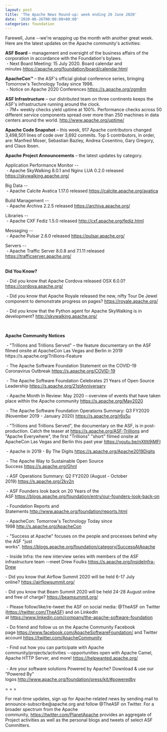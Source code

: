 ```yaml
---
layout: post
title: 'The Apache News Round-up: week ending 26 June 2020'
date: '2020-06-26T00:00:00+00:00'
categories: foundation
---
```

<p>Farewell, June --we're wrapping up the 
month with another great week. Here are the latest updates on the Apache
 community's activities:</p><p><span style="font-weight: 700;">ASF Board</span>&nbsp;– management and oversight of the business affairs of the corporation in accordance with the Foundation's bylaws.<br>&nbsp;- Next Board Meeting: 15 July 2020. Board calendar and minutes&nbsp;<a href="https://apache.org/foundation/board/calendar.html" target="_blank">https://apache.org/foundation/board/calendar.html</a></p><p></p><p><span style="font-weight: 700;">ApacheCon™</span>&nbsp;– the ASF's official global conference series, bringing Tomorrow's Technology Today since 1998.<br>&nbsp;- Notice on Apache 2020 Conferences&nbsp;<a href="https://s.apache.org/zgm8m" target="_blank">https://s.apache.org/zgm8m</a>&nbsp;<br></p><p><span style="font-weight: 700;">ASF Infrastructure</span>&nbsp;– our distributed team on three continents keeps the ASF's infrastructure running around the clock.<br>&nbsp;- 7M+ weekly checks yield uptime at 100%. Performance checks across 50 different service components spread over more than 250 machines in data centers around the world.&nbsp;<a href="http://www.apache.org/uptime/" target="_blank">http://www.apache.org/uptime/</a><br></p><p><span style="font-weight: 700;">Apache Code Snapshot</span>&nbsp;– this week, 917 Apache contributors changed 3,498,501 lines of code over 3,692 commits. Top 5 contributors, in order, are: Manfred Moser,&nbsp;Sebastian Bazley, Andrea Cosentino, Gary Gregory, and Claus Ibsen. &nbsp; &nbsp;&nbsp;&nbsp;</p><p><span style="font-weight: 700;">Apache Project Announcements</span>&nbsp;– the latest updates by category.</p><p>Application Performance Monitor --<br>&nbsp;- Apache SkyWalking 8.0.1 and Nginx LUA 0.2.0 released <a href="https://skywalking.apache.org/" target="_blank">https://skywalking.apache.org/</a></p><p>Big Data --<br>
&nbsp;- Apache Calcite Avatica 1.17.0 released <a href="https://calcite.apache.org/avatica" target="_blank">https://calcite.apache.org/avatica</a></p><p>Build Management --<br>
&nbsp;- Apache <span class="il">Archiva</span> 2.2.5 released <a href="https://archiva.apache.org/" target="_blank">https://archiva.apache.org/</a></p><p>Libraries --<br>
&nbsp;- Apache CXF <span class="il">Fediz</span> 1.5.0 released <a href="http://cxf.apache.org/fediz.html" rel="noreferrer" target="_blank" data-saferedirecturl="https://www.google.com/url?q=http://cxf.apache.org/fediz.html&amp;source=gmail&amp;ust=1593184291330000&amp;usg=AFQjCNG6_s6uorcg8GbFXicmLeJgum5cnw">http://cxf.apache.org/<span class="il">fediz</span>.ht<wbr>ml</a></p><p>Messaging --<br>
&nbsp;- Apache <span class="il">Pulsar</span> 2.6.0 released <a href="https://pulsar.apache.org/" rel="noreferrer" target="_blank" data-saferedirecturl="https://www.google.com/url?q=https://pulsar.apache.org/&amp;source=gmail&amp;ust=1593183993670000&amp;usg=AFQjCNGFihkprQRTFoMlsvjsQi3Lcvki7Q">https://<span class="il">pulsar</span>.apache.org/</a></p><p></p><p>Servers --<br>&nbsp;- Apache Traffic Server 8.0.8 and 7.1.11 released <a href="https://trafficserver.apache.org/" target="_blank">https://trafficserver.apache.org/</a><br></p><p><span style="font-weight: 700;"><br>Did You Know?</span></p><p>&nbsp;- Did you know that Apache Cordova released OSX 6.0.0? <a href="https://cordova.apache.org/" target="_blank">https://cordova.apache.org/</a>&nbsp;</p><p>&nbsp;- Did you know that Apache Royale released the new, nifty Tour De Jewel component to demonstrate progress on pages? <a href="https://royale.apache.org/" target="_blank">https://royale.apache.org/</a>&nbsp;</p><p>&nbsp;- Did you know that the Python agent for Apache SkyWalking is in development? <a href="http://skywalking.apache.org/" target="_blank">http://skywalking.apache.org/</a>&nbsp;</p><p><br></p><p><span style="font-weight: 700;">Apache Community Notices</span></p><p>&nbsp;- "Trillions and Trillions Served" – the feature documentary on the ASF filmed onsite at ApacheCon Las Vegas and Berlin in 2019 https://s.apache.org/Trillions-Feature&nbsp;&nbsp;</p><p>&nbsp;- The Apache Software Foundation Statement on the COVID-19 Coronavirus Outbreak&nbsp;<a href="https://s.apache.org/COVID-19" target="_blank">https://s.apache.org/COVID-19</a>&nbsp;&nbsp;</p><p>&nbsp;- The Apache Software Foundation Celebrates 21 Years of Open Source Leadership&nbsp;<a href="https://s.apache.org/21stAnniversary" rel="noreferrer" target="_blank" data-saferedirecturl="https://www.google.com/url?q=https://s.apache.org/21stAnniversary&amp;source=gmail&amp;ust=1586580638108000&amp;usg=AFQjCNHhBfHrSsg8TFX4Lwsa4GFZdonhcA">https://s.apache.org/21stAnniv<wbr>ersary</a></p><p>&nbsp;- Apache Month In Review: May 2020 – overview of events that have taken place within the Apache community&nbsp;<a href="https://s.apache.org/May2020" target="_blank">https://s.apache.org/May2020</a></p><p>&nbsp;- The Apache Software Foundation Operations Summary: Q3 FY2020 (November 2019 - January 2020)&nbsp;<a href="https://s.apache.org/r6s5u" target="_blank">https://s.apache.org/r6s5u</a>&nbsp;&nbsp;</p><p>&nbsp;- "Trillions and Trillions Served", the documentary on the ASF, is in post-production. Catch the teaser at&nbsp;<a href="https://s.apache.org/ASF-Trillions" target="_blank">https://s.apache.org/ASF-Trillions</a>&nbsp;and "Apache Everywhere", the&nbsp;first "Trillions" "short" filmed onsite at ApacheCon Las Vegas and Berlin this past year&nbsp;<a href="https://youtu.be/nXtIti9jMFI" target="_blank">https://youtu.be/nXtIti9jMFI</a></p><p>&nbsp;- Apache in 2019 - By The Digits&nbsp;<a href="https://s.apache.org/Apache2019Digits">https://s.apache.org/Apache2019Digits</a></p><p>&nbsp;- The Apache Way to Sustainable Open Source Success&nbsp;<a href="https://s.apache.org/GhnI">https://s.apache.org/GhnI</a></p><p>&nbsp;- ASF Operations Summary: Q2 FY2020 (August - October 2019)&nbsp;<a href="https://s.apache.org/2kv2n">https://s.apache.org/2kv2n</a></p><p>&nbsp;- ASF Founders look back on 20 Years of the ASF&nbsp;<a href="https://blogs.apache.org/foundation/entry/our-founders-look-back-on" target="_blank">https://blogs.apache.org/foundation/entry/our-founders-look-back-on</a><br></p><p>&nbsp;- Foundation Reports and Statements&nbsp;<a href="http://www.apache.org/foundation/reports.html">http://www.apache.org/foundation/reports.html</a></p><p>&nbsp;- ApacheCon: Tomorrow's Technology Today since 1998&nbsp;<a href="http://s.apache.org/ApacheCon">http://s.apache.org/ApacheCon</a></p><p>&nbsp;- "Success at Apache" focuses on the people and processes behind why the ASF "just works".&nbsp;<a href="https://blogs.apache.org/foundation/category/SuccessAtApache" target="_blank">https://blogs.apache.org/foundation/category/SuccessAtApache</a><br></p><div><p>&nbsp;- Inside Infra: the new interview series with members of the ASF infrastructure team --meet Drew Foulks&nbsp;<a href="https://s.apache.org/InsideInfra-Drew" rel="noreferrer" target="_blank" data-saferedirecturl="https://www.google.com/url?q=https://s.apache.org/InsideInfra-Drew&amp;source=gmail&amp;ust=1588339104628000&amp;usg=AFQjCNF9dVEn48pV7o9HBG14sP9uprU8Xw">https://s.apache.org/InsideInf<wbr>ra-Drew</a></p><p>- Did you know that Airflow Summit 2020 will be held 6-17 July online?&nbsp;<a href="https://airflowsummit.org/" target="_blank">https://airflowsummit.org/</a></p><p>- Did you know that Beam Summit 2020 will be held 24-28 August online and free of charge? <a href="https://beamsummit.org/" target="_blank">https://beamsummit.org/</a><br></p><p>&nbsp;- Please follow/like/re-tweet the ASF on social media: @TheASF on Twitter (<a href="https://twitter.com/TheASF">https://twitter.com/TheASF</a>) and on LinkedIn at&nbsp;<a href="https://www.linkedin.com/company/the-apache-software-foundation">https://www.linkedin.com/company/the-apache-software-foundation</a></p><p>&nbsp;- Do friend and follow us on the Apache Community Facebook page&nbsp;<a href="https://www.facebook.com/ApacheSoftwareFoundation/">https://www.facebook.com/ApacheSoftwareFoundation/</a>&nbsp;and Twitter account&nbsp;<a href="https://twitter.com/ApacheCommunity">https://twitter.com/ApacheCommunity</a></p></div><div>&nbsp;- Find out how you can participate with Apache community/projects/activities --opportunities open with Apache Camel, Apache HTTP Server, and more!&nbsp;<a href="https://helpwanted.apache.org/">https://helpwanted.apache.org/</a></div><div><br>&nbsp;- Are your software solutions Powered by Apache? Download &amp; use our "Powered By" logos&nbsp;<a href="http://www.apache.org/foundation/press/kit/#poweredby">http://www.apache.org/foundation/press/kit/#poweredby</a><br></div><p><span class="LrzXr"></span><span class="LrzXr"></span></p><div><p>= = =</p><p>For real-time updates, sign up for Apache-related news by sending mail to announce-subscribe@apache.org and follow @TheASF on Twitter. For a broader spectrum from the Apache community,&nbsp;<a href="https://twitter.com/PlanetApache">https://twitter.com/PlanetApache</a>&nbsp;provides an aggregate of Project activities as well as the personal blogs and tweets of select ASF Committers.</p></div>
